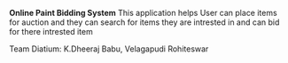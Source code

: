 **Online Paint Bidding System**
This application helps User can place items for auction and they can search for items they are intrested in and can bid for there intrested item

Team Diatium: K.Dheeraj Babu, Velagapudi Rohiteswar
